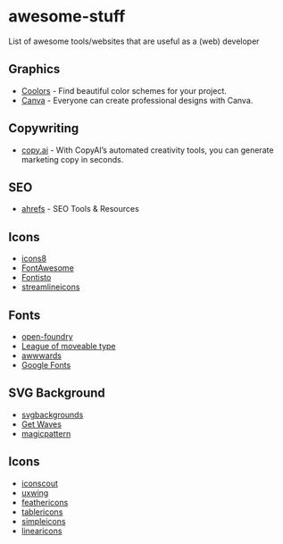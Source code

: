 # awesome-stuff

List of awesome tools/websites that are useful as a (web) developer

## Graphics



* [Coolors](https://coolors.co/) - Find beautiful color schemes for your project.
* [Canva](https://www.canva.com/) - Everyone can create professional designs with Canva.

## Copywriting

* [copy.ai](https://www.copy.ai/) - With CopyAI’s automated creativity tools, you can generate marketing copy in seconds.

## SEO

* [ahrefs](https://ahrefs.com/) - SEO Tools & Resources

## Icons

* [icons8](https://icons8.com/icons)
* [FontAwesome](https://fontawesome.com/icons)
* [Fontisto](https://fontisto.com/icons)
* [streamlineicons](https://streamlineicons.com/)

## Fonts

* [open-foundry](https://open-foundry.com/fonts)
* [League of moveable type](https://www.theleagueofmoveabletype.com/)
* [awwwards](https://www.awwwards.com/awwwards/collections/free-fonts/)
* [Google Fonts](https://fonts.google.com/)

## SVG Background

* [svgbackgrounds](https://www.svgbackgrounds.com/)
* [Get Waves](https://getwaves.io/)
* [magicpattern](https://www.magicpattern.design/seamless-patterns)

## Icons

* [iconscout](http://iconscout.com)
* [uxwing](http://uxwing.com)
* [feathericons](http://feathericons.com)
* [tablericons](http://tablericons.com)
* [simpleicons](http://simpleicons.org)
* [linearicons](http://linearicons.com/free)
